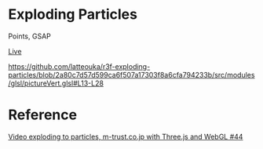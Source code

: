 # Exploding Particles

Points, GSAP

[Live](https://r3f-exploding-particles.vercel.app/)

https://github.com/latteouka/r3f-exploding-particles/blob/2a80c7d57d599ca6f507a17303f8a6cfa794233b/src/modules/glsl/pictureVert.glsl#L13-L28

# Reference

[Video exploding to particles, m-trust.co.jp with Three.js and WebGL #44](https://www.youtube.com/watch?v=3SJIPjlSjtM&ab_channel=YuriArtiukh)
